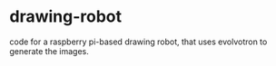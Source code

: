 # drawing-robot
code for a raspberry pi-based drawing robot, that uses evolvotron to generate the images.
